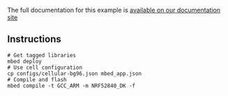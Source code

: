 The full documentation for this example is [available on our documentation site](https://cloud.mbed.com/docs/current/connecting/device-management-client-tutorials.html)

## Instructions

```
# Get tagged libraries
mbed deploy
# Use cell configuration
cp configs/cellular-bg96.json mbed_app.json
# Compile and flash
mbed compile -t GCC_ARM -m NRF52840_DK -f
```
